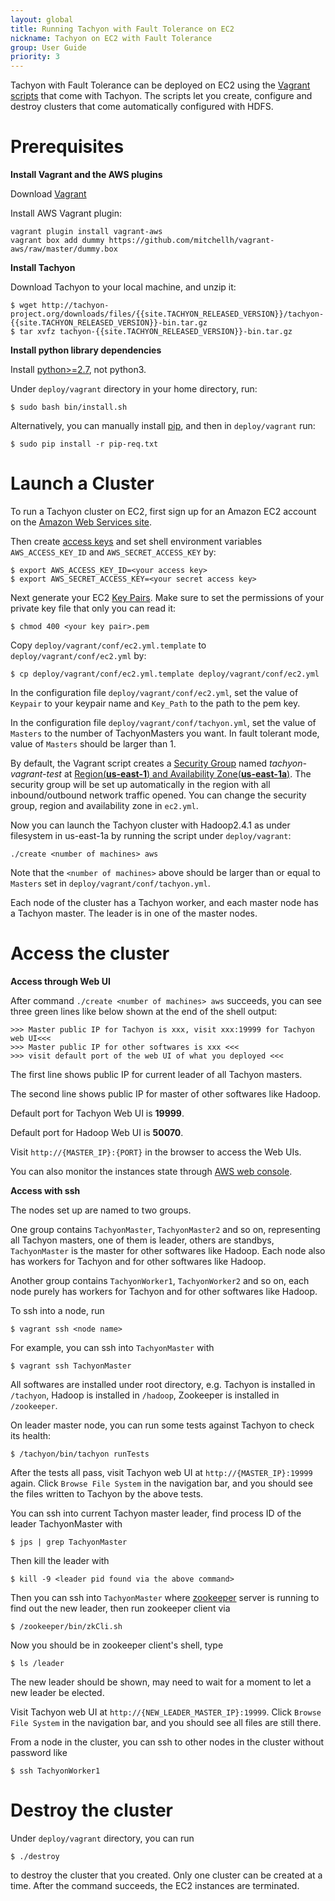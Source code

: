 ```yaml
---
layout: global
title: Running Tachyon with Fault Tolerance on EC2
nickname: Tachyon on EC2 with Fault Tolerance
group: User Guide
priority: 3
---
```


Tachyon with Fault Tolerance can be deployed on EC2 using the [Vagrant scripts](https://github.com/amplab/tachyon/tree/master/deploy/vagrant) that come with Tachyon. The scripts let you create, configure and destroy clusters that come automatically configured with HDFS.

# Prerequisites

**Install Vagrant and the AWS plugins**

Download [Vagrant](https://www.vagrantup.com/downloads.html)

Install AWS Vagrant plugin:

    vagrant plugin install vagrant-aws
    vagrant box add dummy https://github.com/mitchellh/vagrant-aws/raw/master/dummy.box

**Install Tachyon**

Download Tachyon to your local machine, and unzip it:

    $ wget http://tachyon-project.org/downloads/files/{{site.TACHYON_RELEASED_VERSION}}/tachyon-{{site.TACHYON_RELEASED_VERSION}}-bin.tar.gz
    $ tar xvfz tachyon-{{site.TACHYON_RELEASED_VERSION}}-bin.tar.gz

**Install python library dependencies**

Install [python>=2.7](https://www.python.org/), not python3.

Under `deploy/vagrant` directory in your home directory, run:

    $ sudo bash bin/install.sh

Alternatively, you can manually install [pip](https://pip.pypa.io/en/latest/installing/), and then in `deploy/vagrant` run:

    $ sudo pip install -r pip-req.txt

# Launch a Cluster

To run a Tachyon cluster on EC2, first sign up for an Amazon EC2 account
on the [Amazon Web Services site](http://aws.amazon.com/). 

Then create [access keys](http://docs.aws.amazon.com/AWSSimpleQueueService/latest/SQSGettingStartedGuide/AWSCredentials.html) 
and set shell environment variables `AWS_ACCESS_KEY_ID` and `AWS_SECRET_ACCESS_KEY` by:

    $ export AWS_ACCESS_KEY_ID=<your access key>
    $ export AWS_SECRET_ACCESS_KEY=<your secret access key>

Next generate your EC2 [Key Pairs](http://docs.aws.amazon.com/AWSEC2/latest/UserGuide/ec2-key-pairs.html). Make sure to set the permissions of your private key file that only you can read it:

    $ chmod 400 <your key pair>.pem

Copy `deploy/vagrant/conf/ec2.yml.template` to `deploy/vagrant/conf/ec2.yml` by:

    $ cp deploy/vagrant/conf/ec2.yml.template deploy/vagrant/conf/ec2.yml

In the configuration file `deploy/vagrant/conf/ec2.yml`, set the value of `Keypair` to your keypair name and `Key_Path` to the path to the pem key.

In the configuration file `deploy/vagrant/conf/tachyon.yml`, set the value of `Masters` to the number of TachyonMasters you want. In fault tolerant mode, value of `Masters` should be larger than 1.

By default, the Vagrant script creates a [Security Group](http://docs.aws.amazon.com/AWSEC2/latest/UserGuide/using-network-security.html) named *tachyon-vagrant-test* at [Region(**us-east-1**) and Availability Zone(**us-east-1a**)](http://docs.aws.amazon.com/AWSEC2/latest/UserGuide/using-regions-availability-zones.html). The security group will be set up automatically in the region with all inbound/outbound network traffic opened. You can change the security group, region and availability zone in `ec2.yml`.

Now you can launch the Tachyon cluster with Hadoop2.4.1 as under filesystem in us-east-1a by running the script under `deploy/vagrant`:

    ./create <number of machines> aws

Note that the `<number of machines>` above should be larger than or equal to `Masters` set in `deploy/vagrant/conf/tachyon.yml`.

Each node of the cluster has a Tachyon worker, and each master node has a Tachyon master. The leader is in one of the master nodes.

# Access the cluster

**Access through Web UI**

After command `./create <number of machines> aws` succeeds, you can see three green lines like below shown at the end of the shell output:

    >>> Master public IP for Tachyon is xxx, visit xxx:19999 for Tachyon web UI<<<
    >>> Master public IP for other softwares is xxx <<<
    >>> visit default port of the web UI of what you deployed <<<

The first line shows public IP for current leader of all Tachyon masters.

The second line shows public IP for master of other softwares like Hadoop.

Default port for Tachyon Web UI is **19999**.

Default port for Hadoop Web UI is **50070**.

Visit `http://{MASTER_IP}:{PORT}` in the browser to access the Web UIs.

You can also monitor the instances state through [AWS web console](https://console.aws.amazon.com/console/home?region=us-east-1).

**Access with ssh**

The nodes set up are named to two groups. 

One group contains `TachyonMaster`, `TachyonMaster2` and so on, representing all Tachyon masters, 
one of them is leader, others are standbys, `TachyonMaster` is the master for other softwares like Hadoop. Each node also has workers for Tachyon
and for other softwares like Hadoop.

Another group contains `TachyonWorker1`, `TachyonWorker2` and so on, each node purely has workers for Tachyon and for other softwares like Hadoop.

To ssh into a node, run

    $ vagrant ssh <node name>

For example, you can ssh into `TachyonMaster` with

    $ vagrant ssh TachyonMaster

All softwares are installed under root directory, e.g. Tachyon is installed in `/tachyon`, Hadoop is installed in `/hadoop`, Zookeeper is installed in `/zookeeper`.

On leader master node, you can run some tests against Tachyon to check its health:

    $ /tachyon/bin/tachyon runTests

After the tests all pass, visit Tachyon web UI at `http://{MASTER_IP}:19999` again. Click `Browse File System` in the navigation bar, and you should see the files written to Tachyon by the above tests.

You can ssh into current Tachyon master leader, find process ID of the leader TachyonMaster with

    $ jps | grep TachyonMaster

Then kill the leader with

    $ kill -9 <leader pid found via the above command>

Then you can ssh into `TachyonMaster` where [zookeeper](http://zookeeper.apache.org/) server is running to find out the new leader, then run zookeeper client via

    $ /zookeeper/bin/zkCli.sh

Now you should be in zookeeper client's shell, type

    $ ls /leader

The new leader should be shown, may need to wait for a moment to let a new leader be elected.

Visit Tachyon web UI at `http://{NEW_LEADER_MASTER_IP}:19999`. Click `Browse File System` in the navigation bar, and you should see all files are still there.

From a node in the cluster, you can ssh to other nodes in the cluster without password like

    $ ssh TachyonWorker1

# Destroy the cluster

Under `deploy/vagrant` directory, you can run
    
    $ ./destroy

to destroy the cluster that you created. Only one cluster can be created at a time. After the command succeeds, the EC2 instances are terminated.
